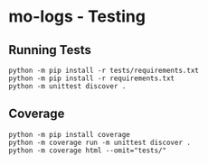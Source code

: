 # mo-logs - Testing


## Running Tests

```
python -m pip install -r tests/requirements.txt
python -m pip install -r requirements.txt
python -m unittest discover .
```


## Coverage

```
python -m pip install coverage
python -m coverage run -m unittest discover .
python -m coverage html --omit="tests/"
```
